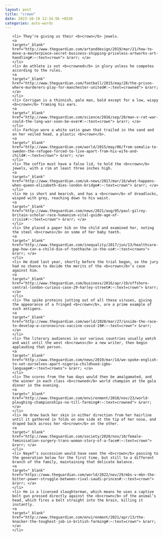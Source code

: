 ```yaml
---
layout: post
title: "crown"
date: 2023-10-10 12:34:56 +0530
categories: auto-words
---
```

<ol>

    <li> They’re giving us their <b>crown</b> jewels.
    <a 
    target="_blank" 
    href="http://www.theguardian.com/artanddesign/2019/mar/21/how-to-move-a-masterpiece-secret-business-shipping-priceless-artworks-art-handling#:~:text=crown"> &rarr; </a>
    </li>
    <li> An athlete is not <b>crowned</b> in glory unless he competes according to the rules.
    <a 
    target="_blank" 
    href="http://www.theguardian.com/football/2015/may/28/the-prison-where-murderers-play-for-manchester-united#:~:text=crowned"> &rarr; </a>
    </li>
    <li> Corrigan is a thinnish, pale man, bald except for a low, wispy <b>crown</b> framing his ears.
    <a 
    target="_blank" 
    href="http://www.theguardian.com/science/2016/sep/20/man-v-rat-war-could-the-long-war-soon-be-over#:~:text=crown"> &rarr; </a>
    </li>
    <li> Farhiyo wore a white satin gown that trailed in the sand and on her veiled head, a plastic <b>crown</b>.
    <a 
    target="_blank" 
    href="http://www.theguardian.com/world/2015/may/06/from-somalia-to-sweden-the-refugee-forced-to-live-apart-from-his-wife-and-child#:~:text=crown"> &rarr; </a>
    </li>
    <li> The coffin must have a false lid, to hold the <b>crown</b> jewels, with a rim at least three inches high.
    <a 
    target="_blank" 
    href="http://www.theguardian.com/uk-news/2017/mar/16/what-happens-when-queen-elizabeth-dies-london-bridge#:~:text=crown"> &rarr; </a>
    </li>
    <li> He is short and bearish, and has a <b>crown</b> of dreadlocks, wisped with grey, reaching down to his waist.
    <a 
    target="_blank" 
    href="http://www.theguardian.com/news/2021/aug/05/paul-gilroy-britain-scholar-race-humanism-vital-guide-age-of-crisis#:~:text=crown"> &rarr; </a>
    </li>
    <li> She placed a paper bib on the child and examined her, noting the steel <b>crowns</b> on some of her baby teeth.
    <a 
    target="_blank" 
    href="http://www.theguardian.com/inequality/2017/jun/13/healthcare-gap-how-can-a-child-die-of-toothache-in-the-us#:~:text=crowns"> &rarr; </a>
    </li>
    <li> He died last year, shortly before the trial began, so the jury had no chance to decide the merits of the <b>crown</b>’s case against him.
    <a 
    target="_blank" 
    href="http://www.theguardian.com/business/2016/apr/19/offshore-central-london-curious-case-29-harley-street#:~:text=crown"> &rarr; </a>
    </li>
    <li> The spike proteins jutting out of all these viruses, giving the appearance of a fringed <b>crown</b>, are a prime example of such antigens.
    <a 
    target="_blank" 
    href="http://www.theguardian.com/world/2020/mar/27/inside-the-race-to-develop-a-coronavirus-vaccine-covid-19#:~:text=crown"> &rarr; </a>
    </li>
    <li> The literary audiences in our various countries usually watch and wait until the west <b>crowns</b> a new writer, then begin applauding that person.
    <a 
    target="_blank" 
    href="http://www.theguardian.com/news/2019/mar/14/we-spoke-english-to-set-ourselves-apart-nigeria-childhood-igbo-language#:~:text=crowns"> &rarr; </a>
    </li>
    <li> The scores from the two days would then be amalgamated, and the winner in each class <b>crowned</b> world champion at the gala dinner in the evening.
    <a 
    target="_blank" 
    href="http://www.theguardian.com/environment/2018/nov/23/world-ploughing-championships-no-till-farming#:~:text=crowned"> &rarr; </a>
    </li>
    <li> He drew back her skin in either direction from her hairline until it gathered in folds on one side at the tip of her nose, and draped back across her <b>crown</b> on the other.
    <a 
    target="_blank" 
    href="http://www.theguardian.com/society/2020/nov/10/female-feminisation-surgery-trans-woman-story-of-a-face#:~:text=crown"> &rarr; </a>
    </li>
    <li> Nayef’s succession would have seen the <b>crown</b> passing to the generation below for the first time, but still to a different branch of the family, maintaining that delicate balance.
    <a 
    target="_blank" 
    href="https://www.theguardian.com/world/2022/nov/29/mbs-v-mbn-the-bitter-power-struggle-between-rival-saudi-princes#:~:text=crown"> &rarr; </a>
    </li>
    <li> He is a licensed slaughterman, which means he uses a captive bolt gun pressed directly against the <b>crown</b> of the animal’s head, which fires a bolt straight into the brain, killing it instantly.
    <a 
    target="_blank" 
    href="http://www.theguardian.com/environment/2021/apr/13/the-knacker-the-toughest-job-in-british-farming#:~:text=crown"> &rarr; </a>
    </li>
